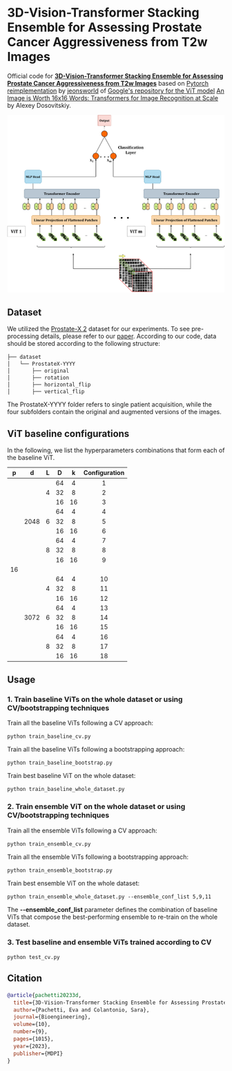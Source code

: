 # 3D-Vision-Transformer Stacking Ensemble for Assessing Prostate Cancer Aggressiveness from T2w Images

Official code for [**3D-Vision-Transformer Stacking Ensemble for Assessing Prostate Cancer Aggressiveness from T2w Images**](https://www.mdpi.com/2306-5354/10/9/1015) based on [Pytorch reimplementation](https://github.com/jeonsworld/ViT-pytorch) by [jeonsworld](https://github.com/jeonsworld) of [Google's repository for the ViT model](https://github.com/google-research/vision_transformer) [An Image is Worth 16x16 Words: Transformers for Image Recognition at Scale](https://arxiv.org/abs/2010.11929) by Alexey Dosovitskiy. 

![vit_ensemble](./img/vit_ensemble.png)

## Dataset
We utilized the [Prostate-X 2](https://www.cancerimagingarchive.net/collection/prostatex/) dataset for our experiments. To see pre-processing details, please refer to our [paper](https://www.mdpi.com/2306-5354/10/9/1015).
According to our code, data should be stored according to the following structure:
```
├── dataset
│   └── ProstateX-YYYY
│       ├── original                             
│       ├── rotation
│       ├── horizontal_flip
│       ├── vertical_flip
```
The ProstateX-YYYY folder refers to single patient acquisition, while the four subfolders contain the original and augmented versions of the images.

## ViT baseline configurations

In the following, we list the hyperparameters combinations that form each of the baseline ViT.

| **p** | **d** | **L** | **D** | **k** | **Configuration** |
|:----:|:-----:|:-----:|:-----:|:-----:|:-----------------:|
|      |       |       | 64    | 4     | 1                 |
|      |       | 4     | 32    | 8     | 2                 |
|      |       |       | 16    | 16    | 3                 |
|      |       |       | 64    | 4     | 4                 |
|      | 2048  | 6     | 32    | 8     | 5                 |
|      |       |       | 16    | 16    | 6                 |
|      |       |       | 64    | 4     | 7                 |
|      |       | 8     | 32    | 8     | 8                 |
|      |       |       | 16    | 16    | 9                 |
| 16   |       |       |       |       |                   |
|      |       |       | 64    | 4     | 10                |
|      |       | 4     | 32    | 8     | 11                |
|      |       |       | 16    | 16    | 12                |
|      |       |       | 64    | 4     | 13                |
|      | 3072  | 6     | 32    | 8     | 14                |
|      |       |       | 16    | 16    | 15                |
|      |       |       | 64    | 4     | 16                |
|      |       | 8     | 32    | 8     | 17                |
|      |       |       | 16    | 16    | 18                |



## Usage

### 1. Train baseline ViTs on the whole dataset or using CV/bootstrapping techniques
Train all the baseline ViTs following a CV approach:
```
python train_baseline_cv.py
```
Train all the baseline ViTs following a bootstrapping approach:
```
python train_baseline_bootstrap.py
```
Train best baseline ViT on the whole dataset:
```
python train_baseline_whole_dataset.py
```


### 2. Train ensemble ViT on the whole dataset or using CV/bootstrapping techniques
Train all the ensemble ViTs following a CV approach:
```
python train_ensemble_cv.py
```
Train all the ensemble ViTs following a bootstrapping approach:
```
python train_ensemble_bootstrap.py
```
Train best ensemble ViT on the whole dataset:
```
python train_ensemble_whole_dataset.py --ensemble_conf_list 5,9,11
```
The **--ensemble_conf_list** parameter defines the combination of baseline ViTs that compose the best-performing ensemble to re-train on the whole dataset.

### 3. Test baseline and ensemble ViTs trained according to CV
```
python test_cv.py
```

## Citation

```bibtex
@article{pachetti20233d,
  title={3D-Vision-Transformer Stacking Ensemble for Assessing Prostate Cancer Aggressiveness from T2w Images},
  author={Pachetti, Eva and Colantonio, Sara},
  journal={Bioengineering},
  volume={10},
  number={9},
  pages={1015},
  year={2023},
  publisher={MDPI}
}
```
